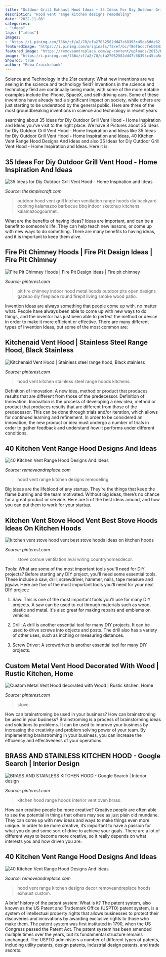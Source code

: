 ```yaml
---
title: "Outdoor Grill Exhaust Hood Ideas ~ 35 Ideas For Diy Outdoor Grill Vent Hood"
description: "Hood vent range kitchen designs remodeling"
date: "2022-11-08"
categories:
- "ideas"
tags: ["ideas"]
images:
- "https://i.pinimg.com/736x/cf/a2/70/cfa27052582dd47c68393c45ca5dde32.jpg"
featuredImage: "https://i.pinimg.com/originals/f8/ef/bc/f8efbcccfeb034330a73254060463c88.png"
featured_image: "https://removeandreplace.com/wp-content/uploads/2015/08/40-Kitchen-Vent-Range-Hood-Design-Ideas_02.jpg"
image: "https://i.pinimg.com/736x/cf/a2/70/cfa27052582dd47c68393c45ca5dde32.jpg"
ShowToc: true
author: "Reba Cruickshank"
---
```



Science and Technology in the 21st century: What new inventions are we seeing in the science and technology field?
Inventions in the science and technology field are continually being made, with some of the more notable examples include the iPhone, SpaceX, and self-driving cars. Some of these inventions have already had a significant impact on society, while others are just starting to be understood by the general public. Here are three of the most groundbreaking inventions in science and technology in recent years.

	

		
searching about 35 Ideas for Diy Outdoor Grill Vent Hood - Home Inspiration and Ideas you've visit to the right place. We have 8 Pictures about 35 Ideas for Diy Outdoor Grill Vent Hood - Home Inspiration and Ideas like 35 Ideas for Diy Outdoor Grill Vent Hood - Home Inspiration and Ideas, 40 Kitchen Vent Range Hood Designs And Ideas and also 35 Ideas for Diy Outdoor Grill Vent Hood - Home Inspiration and Ideas. Here it is:
		
    
## 35 Ideas For Diy Outdoor Grill Vent Hood - Home Inspiration And Ideas

<img loading=lazy src="https://thesimplecraft.com/wp-content/uploads/2019/08/diy-outdoor-grill-vent-hood-lovely-outdoor-vent-hood-outdoor-cooking-in-2019-of-diy-outdoor-grill-vent-hood.jpg" onerror="this.onerror=null;this.src='https://tse4.mm.bing.net/th?id=OIP.wyXOodBtlZkGkRzitSysPAHaDt&amp;pid=15.1';" alt="35 Ideas for Diy Outdoor Grill Vent Hood - Home Inspiration and Ideas">

_Source: thesimplecraft.com_

>outdoor hood vent grill kitchen ventilation range hoods diy backyard cooking kalamazoo barbecue bbq indoor sketchup kitchens kalamazoogourmet. 

	

What are the benefits of having ideas?
Ideas are important, and can be a benefit to someone's life. They can help teach new lessons, or come up with new ways to do something. There are many benefits to having ideas, and it is important to keep them alive.

    
## Fire Pit Chimney Hoods | Fire Pit Design Ideas | Fire Pit Chimney

<img loading=lazy src="https://i.pinimg.com/736x/c8/f6/52/c8f6521acdda84e2c5a4fcd1f36d88df--fire-pits-yard-ideas.jpg" onerror="this.onerror=null;this.src='https://tse2.mm.bing.net/th?id=OIP.8pG9e0SbmED3okkdZoT6VQHaJ3&amp;pid=15.1';" alt="Fire Pit Chimney Hoods | Fire Pit Design Ideas | Fire pit chimney">

_Source: pinterest.com_

>pit fire chimney indoor hood metal hoods outdoor pits open designs gazebo diy fireplace round firepit living smoke wood patio. 

	

Invention ideas are always something that people come up with, no matter what. People have always been able to come up with new ways to do things, and the inventor has just been able to perfect the method or device in order to make it more efficient or effective. There are many different types of Invention Ideas, but some of the most common are:

    
## Kitchenaid Vent Hood | Stainless Steel Range Hood, Black Stainless

<img loading=lazy src="https://i.pinimg.com/736x/cf/a2/70/cfa27052582dd47c68393c45ca5dde32.jpg" onerror="this.onerror=null;this.src='https://tse4.mm.bing.net/th?id=OIP.rr9oyh6z2Sk3Wv11bwWq6gHaJS&amp;pid=15.1';" alt="Kitchenaid Vent Hood | Stainless steel range hood, Black stainless">

_Source: pinterest.com_

>hood vent kitchen stainless steel range hoods kitchens. 

	

Definition of innovation: A new idea, method or product that produces results that are different from those of the predecessor.
Definition of Innovation: 
Innovation is the process of developing a new idea, method or product that produces results that are different from those of the predecessor. This can be done through trials and/or iteration, which allows for continued learning and refinement. In order to be considered an innovation, the new product or idea must undergo a number of trials in order to gather feedback and understand how it performs under different conditions.

    
## 40 Kitchen Vent Range Hood Designs And Ideas

<img loading=lazy src="https://removeandreplace.com/wp-content/uploads/2015/08/40-Kitchen-Vent-Range-Hood-Design-Ideas_03.jpg" onerror="this.onerror=null;this.src='https://tse2.mm.bing.net/th?id=OIP.Nt4SWAT6vlFNYWbIayc9kwAAAA&amp;pid=15.1';" alt="40 Kitchen Vent Range Hood Designs And Ideas">

_Source: removeandreplace.com_

>hood vent range kitchen designs remodeling. 

	

Big ideas are the lifeblood of any startup. They’re the things that keep the flame burning and the team motivated. Without big ideas, there’s no chance for a great product or service. Here are 5 of the best ideas around, and how you can put them to work for your startup.

    
## Kitchen Vent Stove Hood Vent Best Stove Hoods Ideas On Kitchen Hoods

<img loading=lazy src="https://i.pinimg.com/originals/a7/c7/40/a7c7400417e51af8906510fb8f7328f7.jpg" onerror="this.onerror=null;this.src='https://tse3.mm.bing.net/th?id=OIP.IZSXVa3gf14ZBc9iMvbCZwHaKw&amp;pid=15.1';" alt="kitchen vent stove hood vent best stove hoods ideas on kitchen hoods">

_Source: pinterest.com_

>stove cornue ventilation avai wiring countryhomesdecor. 

	

Tools: What are some of the most important tools you'll need for DIY projects?
Before starting any DIY project, you'll need some essential tools. These include a saw, drill, screwdriver, hammer, nails, tape measure and jigsaw. Here are five of the most important tools you'll need for your next DIY project: 
1) Saw: This is one of the most important tools you'll use for many DIY projects. A saw can be used to cut through materials such as wood, plastic and metal. It's also great for making repairs and emblems on vehicles. 

2) Drill: A drill is another essential tool for many DIY projects. It can be used to drive screws into objects and posts. The drill also has a variety of other uses, such as inching or measuring distances. 

3) Screw Driver: A screwdriver is another essential tool for many DIY projects.

    
## Custom Metal Vent Hood Decorated With Wood | Rustic Kitchen, Home

<img loading=lazy src="https://i.pinimg.com/originals/f8/ef/bc/f8efbcccfeb034330a73254060463c88.png" onerror="this.onerror=null;this.src='https://tse3.mm.bing.net/th?id=OIP.GhvLlAaakipMtzvyrTzotAHaLF&amp;pid=15.1';" alt="Custom Metal Vent Hood decorated with Wood | Rustic kitchen, Home">

_Source: pinterest.com_

>stove. 

	

How can brainstroming be used in your business?
How can brainstroming be used in your business? Brainstroming is a process of brainstorming ideas and solutions to problems. It can be used to improve your business by increasing the creativity and problem solving power of your team. By implementing brainstroming in your business, you can increase the efficiency and effectiveness of your operations.

    
## BRASS AND STAINLESS KITCHEN HOOD - Google Search | Interior Design

<img loading=lazy src="https://i.pinimg.com/736x/39/09/0c/39090cdc670f0e179f05f6ec4286063b.jpg" onerror="this.onerror=null;this.src='https://tse4.mm.bing.net/th?id=OIP.v1wkXSKjCfs12omxVjO0SQHaJ4&amp;pid=15.1';" alt="BRASS AND STAINLESS KITCHEN HOOD - Google Search | Interior design">

_Source: pinterest.com_

>kitchen hood range hoods interior vent oven brass. 

	

How can creative people be more creative?
Creative people are often able to see the potential in things that others may see as just plain old mundane. They can come up with new ideas and ways to make things even more unique. In order to be more creative, it’s important to have a passion for what you do and some sort of drive to achieve your goals. There are a lot of different ways to become more creative, so it really depends on what interests you and how driven you are.

    
## 40 Kitchen Vent Range Hood Designs And Ideas

<img loading=lazy src="https://removeandreplace.com/wp-content/uploads/2015/08/40-Kitchen-Vent-Range-Hood-Design-Ideas_02.jpg" onerror="this.onerror=null;this.src='https://tse2.mm.bing.net/th?id=OIP.Pe-vLeqdLNOthTKorgCkRQAAAA&amp;pid=15.1';" alt="40 Kitchen Vent Range Hood Designs And Ideas">

_Source: removeandreplace.com_

>hood vent range kitchen designs decor removeandreplace hoods exhaust custom. 

	

A brief history of the patent system: What is it?
The patent system, also known as the US Patent and Trademark Office (USPTO) patent system, is a system of intellectual property rights that allows businesses to protect their discoveries and innovations by awarding exclusive rights to those who make them. The patent system was first instituted in 1790, when the US Congress passed the Patent Act. The patent system has been amended multiple times over the years, but its fundamental structure remains unchanged. The USPTO administers a number of different types of patents, including utility patents, design patents, industrial design patents, and trade secrets.

